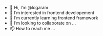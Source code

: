 - 👋 Hi, I’m @logaram
- 👀 I’m interested in frontend developement
- 🌱 I’m currently learning frontend framework
- 💞️ I’m looking to collaborate on ...
- 📫 How to reach me ...

<!---
logaram21/logaram21 is a ✨ special ✨ repository because its `README.md` (this file) appears on your GitHub profile.
You can click the Preview link to take a look at your changes.
--->
